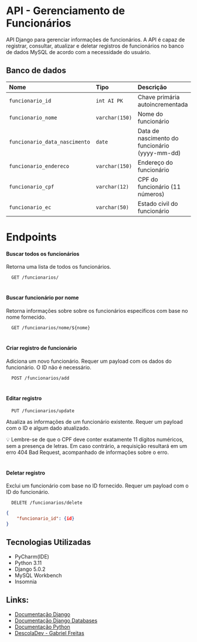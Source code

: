 # API - Gerenciamento de Funcionários

API Django para gerenciar informações de funcionários. A API é capaz de registrar, consultar, atualizar e deletar registros de funcionários no banco de dados MySQL de acordo com a necessidade do usuário.


## Banco de dados
| Nome | Tipo     | Descrição                |
| :-------- | :------- | :------------------------- |
| `funcionario_id` | `int AI PK` | Chave primária autoincrementada |
| `funcionario_nome` | `varchar(150)` | Nome do funcionário |
| `funcionario_data_nascimento` | `date` | Data de nascimento do funcionário (yyyy-mm-dd) |
| `funcionario_endereco` | `varchar(150)` | Endereço do funcionário |
| `funcionario_cpf` | `varchar(12)` | CPF do funcionário (11 números) |
| `funcionario_ec` | `varchar(50)` | Estado civil do funcionário |

# Endpoints

#### Buscar todos os funcionários

Retorna uma lista de todos os funcionários.

```http
  GET /funcionarios/
```

#
#### Buscar funcionário por nome

Retorna informações sobre sobre os funcionários específicos com base no nome fornecido.

```http
  GET /funcionarios/nome/${nome}
```



#
#### Criar registro de funcionário

Adiciona um novo funcionário. Requer um payload com os dados do funcionário. O ID não é necessário.

```http
  POST /funcionarios/add
```


#
#### Editar registro

```http
  PUT /funcionarios/update
```

Atualiza as informações de um funcionário existente. Requer um payload com o ID e algum dado atualizado.


💡 Lembre-se de que o CPF deve conter exatamente 11 dígitos numéricos, sem a presença de letras. Em caso contrário, a requisição resultará em um erro 404 Bad Request, acompanhado de informações sobre o erro.
#
#### Deletar registro

Exclui um funcionário com base no ID fornecido. Requer um payload com o ID do funcionário.

```http
  DELETE /funcionarios/delete
```
```JSON
{
    "funcionario_id": {id}
}
```


## Tecnologias Utilizadas

+ PyCharm(IDE)
+ Python 3.11
+ Django 5.0.2
+ MySQL Workbench
+ Insomnia

## Links:

+ [Documentação Django](https://docs.djangoproject.com/en/5.0/intro/tutorial08/)
+ [Documentação Django Databases](https://docs.djangoproject.com/en/5.0/ref/databases/#mysqlclient)
+ [Documentação Python](https://docs.python.org/pt-br/3/tutorial/)
+ [DescolaDev - Gabriel Freitas](https://www.youtube.com/@DescolaDev)

